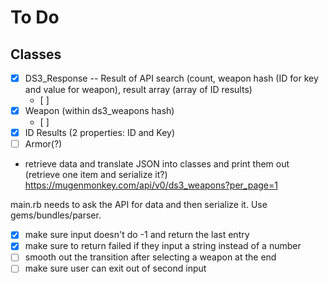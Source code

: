# To Do
## Classes


- [x] DS3_Response -- Result of API search (count, weapon hash (ID for key and value for weapon), result array (array of ID results)
    - [ ] 
- [x] Weapon (within ds3_weapons hash)
    - [ ] 
- [x] ID Results (2 properties: ID and Key)
- [ ] Armor(?)

- retrieve data and translate JSON into classes and print them out (retrieve one item and serialize it?) 
  https://mugenmonkey.com/api/v0/ds3_weapons?per_page=1

main.rb needs to ask the API for data and then serialize it. Use gems/bundles/parser.

- [x] make sure input doesn't do -1 and return the last entry
- [x] make sure to return failed if they input a string instead of a number
- [ ] smooth out the transition after selecting a weapon at the end
- [ ] make sure user can exit out of second input